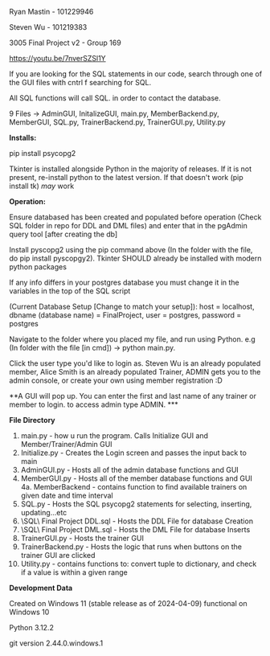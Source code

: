 Ryan Mastin - 101229946

Steven Wu - 101219383

3005 Final Project v2 - Group 169

https://youtu.be/7nverSZSl1Y

If you are looking for the SQL statements in our code, search through one of the GUI files with cntrl f searching for SQL.

All SQL functions will call SQL. in order to contact the database. 

9 Files -> AdminGUI, InitalizeGUI, main.py, MemberBackend.py, MemberGUI, SQL.py, TrainerBackend.py, TrainerGUI.py, Utility.py

**Installs:**

pip install psycopg2

Tkinter is installed alongside Python in the majority of releases. If it is not present, re-install python to the latest version. If that doesn't work (pip install tk) *may* work

**Operation:**

Ensure databased has been created and populated before operation (Check SQL folder in repo for DDL and DML files) and enter that in the pgAdmin query tool [after creating the db]

Install pyscopg2 using the pip command above (In the folder with the file, do pip install pyscopgy2). Tkinter SHOULD already be installed with modern python packages

If any info differs in your postgres database you must change it in the variables in the top of the SQL script

(Current Database Setup [Change to match your setup]): host = localhost, dbname (database name) = FinalProject, user = postgres, password = postgres

Navigate to the folder where you placed my file, and run using Python. e.g (In folder with the file [in cmd]) -> python main.py.

Click the user type you'd like to login as. Steven Wu is an already populated member, Alice Smith is an already populated Trainer, ADMIN gets you to the admin console, or create your own using member registration :D

**A GUI will pop up. You can enter the first and last name of any trainer or member to login. to access admin type ADMIN. ***

**File Directory**
1. main.py - how u run the program. Calls Initialize GUI and Member/Trainer/Admin GUI
2. Initialize.py - Creates the Login screen and passes the input back to main
3. AdminGUI.py - Hosts all of the admin database functions and GUI
4. MemberGUI.py - Hosts all of the member database functions and GUI
    4a. MemberBackend - contains function to find available trainers on given date and time interval
5. SQL.py - Hosts the SQL psycopg2 statements for selecting, inserting, updating...etc
6. \SQL\ Final Project DDL.sql - Hosts the DDL File for database Creation
7. \SQL\ Final Project DML.sql - Hosts the DML File for database Inserts
8. TrainerGUI.py - Hosts the trainer GUI
9. TrainerBackend.py - Hosts the logic that runs when buttons on the trainer GUI are clicked
10. Utility.py - contains functions to: convert tuple to dictionary, and check if a value is within a given range

**Development Data**

Created on Windows 11 (stable release as of 2024-04-09)
    functional on Windows 10

Python 3.12.2

git version 2.44.0.windows.1
